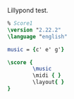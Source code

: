 Lillypond test.
```lilypond
% Score1
\version "2.22.2"
\language "english"

music = {c' e' g'}

\score {
		\music
		\midi { }
		\layout{ }
}

```
